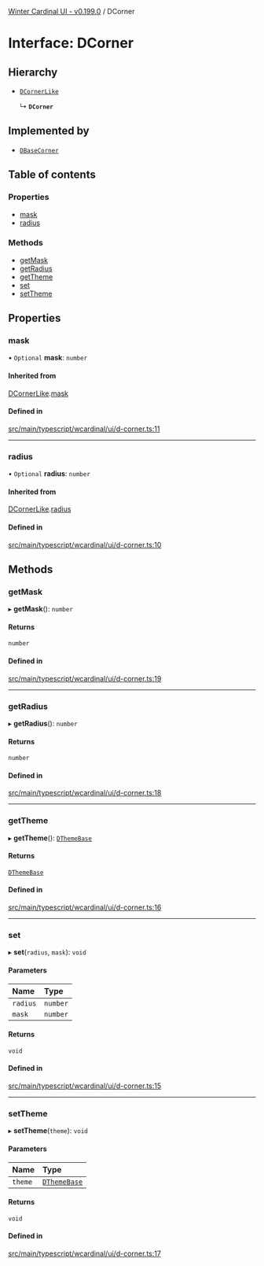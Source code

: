 [Winter Cardinal UI - v0.199.0](../index.md) / DCorner

# Interface: DCorner

## Hierarchy

- [`DCornerLike`](DCornerLike.md)

  ↳ **`DCorner`**

## Implemented by

- [`DBaseCorner`](../classes/DBaseCorner.md)

## Table of contents

### Properties

- [mask](DCorner.md#mask)
- [radius](DCorner.md#radius)

### Methods

- [getMask](DCorner.md#getmask)
- [getRadius](DCorner.md#getradius)
- [getTheme](DCorner.md#gettheme)
- [set](DCorner.md#set)
- [setTheme](DCorner.md#settheme)

## Properties

### mask

• `Optional` **mask**: `number`

#### Inherited from

[DCornerLike](DCornerLike.md).[mask](DCornerLike.md#mask)

#### Defined in

[src/main/typescript/wcardinal/ui/d-corner.ts:11](https://github.com/winter-cardinal/winter-cardinal-ui/blob/v0.199.0/src/main/typescript/wcardinal/ui/d-corner.ts#L11)

___

### radius

• `Optional` **radius**: `number`

#### Inherited from

[DCornerLike](DCornerLike.md).[radius](DCornerLike.md#radius)

#### Defined in

[src/main/typescript/wcardinal/ui/d-corner.ts:10](https://github.com/winter-cardinal/winter-cardinal-ui/blob/v0.199.0/src/main/typescript/wcardinal/ui/d-corner.ts#L10)

## Methods

### getMask

▸ **getMask**(): `number`

#### Returns

`number`

#### Defined in

[src/main/typescript/wcardinal/ui/d-corner.ts:19](https://github.com/winter-cardinal/winter-cardinal-ui/blob/v0.199.0/src/main/typescript/wcardinal/ui/d-corner.ts#L19)

___

### getRadius

▸ **getRadius**(): `number`

#### Returns

`number`

#### Defined in

[src/main/typescript/wcardinal/ui/d-corner.ts:18](https://github.com/winter-cardinal/winter-cardinal-ui/blob/v0.199.0/src/main/typescript/wcardinal/ui/d-corner.ts#L18)

___

### getTheme

▸ **getTheme**(): [`DThemeBase`](DThemeBase.md)

#### Returns

[`DThemeBase`](DThemeBase.md)

#### Defined in

[src/main/typescript/wcardinal/ui/d-corner.ts:16](https://github.com/winter-cardinal/winter-cardinal-ui/blob/v0.199.0/src/main/typescript/wcardinal/ui/d-corner.ts#L16)

___

### set

▸ **set**(`radius`, `mask`): `void`

#### Parameters

| Name | Type |
| :------ | :------ |
| `radius` | `number` |
| `mask` | `number` |

#### Returns

`void`

#### Defined in

[src/main/typescript/wcardinal/ui/d-corner.ts:15](https://github.com/winter-cardinal/winter-cardinal-ui/blob/v0.199.0/src/main/typescript/wcardinal/ui/d-corner.ts#L15)

___

### setTheme

▸ **setTheme**(`theme`): `void`

#### Parameters

| Name | Type |
| :------ | :------ |
| `theme` | [`DThemeBase`](DThemeBase.md) |

#### Returns

`void`

#### Defined in

[src/main/typescript/wcardinal/ui/d-corner.ts:17](https://github.com/winter-cardinal/winter-cardinal-ui/blob/v0.199.0/src/main/typescript/wcardinal/ui/d-corner.ts#L17)

